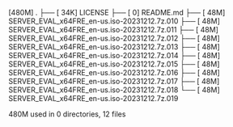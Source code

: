 [480M]  .
├── [ 34K]  LICENSE
├── [   0]  README.md
├── [ 48M]  SERVER_EVAL_x64FRE_en-us.iso-20231212.7z.010
├── [ 48M]  SERVER_EVAL_x64FRE_en-us.iso-20231212.7z.011
├── [ 48M]  SERVER_EVAL_x64FRE_en-us.iso-20231212.7z.012
├── [ 48M]  SERVER_EVAL_x64FRE_en-us.iso-20231212.7z.013
├── [ 48M]  SERVER_EVAL_x64FRE_en-us.iso-20231212.7z.014
├── [ 48M]  SERVER_EVAL_x64FRE_en-us.iso-20231212.7z.015
├── [ 48M]  SERVER_EVAL_x64FRE_en-us.iso-20231212.7z.016
├── [ 48M]  SERVER_EVAL_x64FRE_en-us.iso-20231212.7z.017
├── [ 48M]  SERVER_EVAL_x64FRE_en-us.iso-20231212.7z.018
└── [ 48M]  SERVER_EVAL_x64FRE_en-us.iso-20231212.7z.019

 480M used in 0 directories, 12 files
